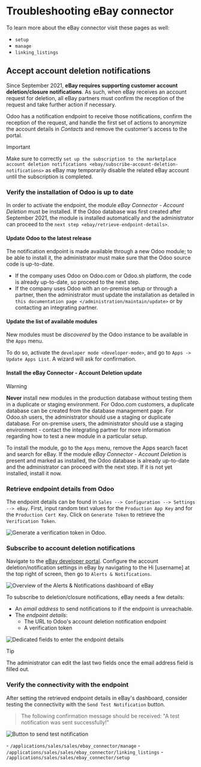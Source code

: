# Troubleshooting eBay connector

<div class="seealso">

To learn more about the eBay connector visit these pages as well:

  - `setup`
  - `manage`
  - `linking_listings`

</div>

## Accept account deletion notifications

Since September 2021, **eBay requires supporting customer account
deletion/closure notifications**. As such, when eBay receives an account
request for deletion, all eBay partners must confirm the reception of
the request and take further action if necessary.

Odoo has a notification endpoint to receive those notifications, confirm
the reception of the request, and handle the first set of actions to
anonymize the account details in *Contacts* and remove the customer's
access to the portal.

<div class="important">

<div class="title">

Important

</div>

Make sure to correctly `set up the subscription to the marketplace
account deletion
notifications <ebay/subscribe-account-deletion-notifications>` as eBay
may temporarily disable the related eBay account until the subscription
is completed.

</div>

### Verify the installation of Odoo is up to date

In order to activate the endpoint, the module *eBay Connector - Account
Deletion* must be installed. If the Odoo database was first created
after September 2021, the module is installed automatically and the
administrator can proceed to the `next step
<ebay/retrieve-endpoint-details>`.

#### Update Odoo to the latest release

The notification endpoint is made available through a new Odoo module;
to be able to install it, the administrator must make sure that the Odoo
source code is up-to-date.

  - If the company uses Odoo on Odoo.com or Odoo.sh platform, the code
    is already up-to-date, so proceed to the next step.
  - If the company uses Odoo with an on-premise setup or through a
    partner, then the administrator must update the installation as
    detailed in `this documentation page
    </administration/maintain/update>` or by contacting an integrating
    partner.

#### Update the list of available modules

New modules must be *discovered* by the Odoo instance to be available in
the `Apps` menu.

To do so, activate the `developer mode <developer-mode>`, and go to
`Apps ->
Update Apps List`. A wizard will ask for confirmation.

#### Install the eBay Connector - Account Deletion update

<div class="warning">

<div class="title">

Warning

</div>

**Never** install new modules in the production database without testing
them in a duplicate or staging environment. For Odoo.com customers, a
duplicate database can be created from the database management page. For
Odoo.sh users, the administrator should use a staging or duplicate
database. For on-premise users, the administrator should use a staging
environment - contact the integrating partner for more information
regarding how to test a new module in a particular setup.

</div>

To install the module, go to the `Apps` menu, remove the
<span class="title-ref">Apps</span> search facet and search for
<span class="title-ref">eBay</span>. If the module *eBay Connector -
Account Deletion* is present and marked as installed, the Odoo database
is already up-to-date and the administrator can proceed with the next
step. If it is not yet installed, install it now.

### Retrieve endpoint details from Odoo

The endpoint details can be found in `Sales --> Configuration -->
Settings --> eBay`. First, input random text values for the `Production
App Key` and for the `Production Cert Key`. Click on `Generate Token` to
retrieve the `Verification Token`.

![Generate a verification token in
Odoo.](troubleshooting/generate-token.png)

### Subscribe to account deletion notifications

Navigate to the [eBay developer portal](https://go.developer.ebay.com/).
Configure the account deletion/notification settings in eBay by
navigating to the <span class="title-ref">Hi \[username\]</span> at the
top right of screen, then go to `Alerts & Notifications`.

![Overview of the Alerts & Notifications dashboard of
eBay](troubleshooting/ebay-your-account.png)

To subscribe to deletion/closure notifications, eBay needs a few
details:

  - An *email address* to send notifications to if the endpoint is
    unreachable.
  - The *endpoint details*:
      - The URL to Odoo's account deletion notification endpoint
      - A verification token

![Dedicated fields to enter the endpoint
details](troubleshooting/ebay-notification-endpoint.png)

<div class="tip">

<div class="title">

Tip

</div>

The administrator can edit the last two fields once the email address
field is filled out.

</div>

### Verify the connectivity with the endpoint

After setting the retrieved endpoint details in eBay's dashboard,
consider testing the connectivity with the `Send Test Notification`
button.

> The following confirmation message should be received: "A test
> notification was sent successfully\!"

![Button to send test
notification](troubleshooting/test-notification.png)

<div class="seealso">

\- `/applications/sales/sales/ebay_connector/manage` -
`/applications/sales/sales/ebay_connector/linking_listings` -
`/applications/sales/sales/ebay_connector/setup`

</div>
